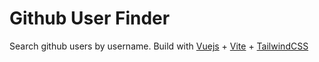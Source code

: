 # Github User Finder

Search github users by username.
 Build with [Vuejs](https://vuejs.org) + [Vite](https://vitejs.dev) + [TailwindCSS](https://tailwindcss.com)